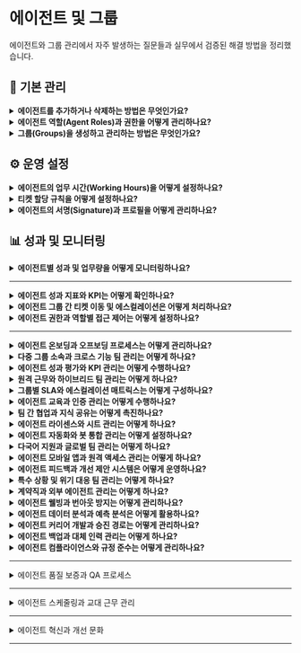 # 에이전트 및 그룹

에이전트와 그룹 관리에서 자주 발생하는 질문들과 실무에서 검증된 해결 방법을 정리했습니다.

## 🚀 기본 관리

<details>
<summary><strong>에이전트를 추가하거나 삭제하는 방법은 무엇인가요?</strong></summary>

**에이전트 추가:**
1. **Admin** > **People** > **Agents**로 이동
2. **Add Agent** 버튼 클릭
3. 이메일 주소, 이름, 역할 등 기본 정보 입력
4. 해당 에이전트가 속할 그룹과 역할 지정
5. **Save**로 설정 완료

**에이전트 삭제:**
1. **Admin** > **People** > **Agents**에서 대상 에이전트 검색
2. 에이전트 프로필 클릭
3. 우상단 **More** 메뉴 선택
4. **Deactivate Agent** 또는 **Delete Agent** 실행

**주의사항:** 삭제 전 해당 에이전트의 미처리 티켓을 다른 담당자에게 미리 이관해두세요.

</details>

<details>
<summary><strong>에이전트 역할(Agent Roles)과 권한을 어떻게 관리하나요?</strong></summary>

**기본 역할 유형:**
- **Admin**: 모든 설정에 대한 전체 권한
- **Supervisor**: 팀 관리 및 보고서 권한  
- **Agent**: 티켓 처리 및 기본 작업 권한
- **Occasional Agent**: 제한된 액세스 권한

**역할 관리 방법:**
1. **Admin** > **People** > **Agent Roles**로 이동
2. 기존 역할 편집 또는 **New Role**로 새로운 역할 생성
3. 다음 권한을 세부적으로 조정:
   - 티켓 관련 권한 (생성, 편집, 삭제)
   - 솔루션 아티클 관리
   - 보고서 및 분석 접근
   - 관리자 설정 접근
   - 사용자 관리 권한

**권한 적용:**
1. **Admin** > **People** > **Agents**에서 대상 에이전트 선택
2. **Roles** 탭에서 원하는 역할 할당
3. **Save**로 변경사항 저장

</details>

<details>
<summary><strong>그룹(Groups)을 생성하고 관리하는 방법은 무엇인가요?</strong></summary>

**그룹 생성:**
1. **Admin** > **People** > **Groups**로 이동
2. **New Group** 버튼 클릭
3. 그룹 이름과 설명 입력
4. 그룹 리더 지정
5. 그룹 구성원 추가

**그룹 관리 기능:**
- **에이전트 할당**: 여러 에이전트를 그룹에 추가/제거
- **자동 할당**: 특정 조건에 따른 티켓 자동 할당 설정
- **에스컬레이션**: 그룹 내 에스컬레이션 규칙 설정
- **업무 시간**: 그룹별 운영 시간 설정

</details>

## ⚙️ 운영 설정

<details>
<summary><strong>에이전트의 업무 시간(Working Hours)을 어떻게 설정하나요?</strong></summary>

**개별 에이전트 업무 시간 설정:**
1. **Admin** > **People** > **Agents**에서 대상 에이전트 선택
2. **Profile** 탭의 **Working Hours** 섹션 확인
3. 요일별로 근무 시간 설정
4. 공휴일과 휴가 일정도 함께 등록

**그룹별 업무 시간 설정:**
1. **Admin** > **People** > **Groups**에서 해당 그룹 선택
2. **Settings** 탭에서 **Business Hours** 설정
3. SLA 계산과 자동 할당에 이 설정이 반영됨

**타임존 관리 팁:**
- 글로벌 팀 운영 시 각 에이전트의 타임존을 정확히 설정하세요
- 티켓 할당 시 에이전트의 현재 업무 시간이 자동으로 고려됩니다
- 에스컬레이션 규칙에서 업무 시간 외 처리 방법을 미리 정의해두세요

</details>

<details>
<summary><strong>티켓 할당 규칙을 어떻게 설정하나요?</strong></summary>

**자동 할당 설정:**
1. **Admin** > **Automation** > **Dispatch'r Rules**로 이동
2. **New Rule**을 클릭하여 새 규칙 생성
3. 할당 조건 설정:
   - 티켓 카테고리
   - 우선순위 레벨
   - 요청자 그룹
   - 키워드 또는 태그

**할당 방법 선택:**
- **Round Robin**: 그룹 내 에이전트에게 순차적으로 할당
- **Load Balancing**: 현재 업무량을 고려한 균등 분배
- **Skill-based**: 에이전트의 전문 분야에 따른 할당
- **Manual**: 수동 할당 대기

</details>

<details>
<summary><strong>에이전트의 서명(Signature)과 프로필을 어떻게 관리하나요?</strong></summary>

**개인 서명 설정:**
1. 에이전트가 본인 프로필에 로그인
2. **Profile** > **Signature** 섹션으로 이동
3. 이메일 서명과 티켓 댓글 서명을 각각 설정 가능
4. HTML 형식을 지원하여 로고나 연락처 정보 포함 가능

**관리자 권한 서명 관리:**
1. **Admin** > **People** > **Agents**에서 대상 에이전트 선택
2. **Profile** 탭의 **Signature** 섹션 편집
3. 회사 표준 서명 템플릿 적용 가능

**서명 템플릿 예시:**
```
[이름]
[직책] | [부서]
[회사명]
📧 [이메일] | 📞 [전화번호]
🌐 [웹사이트] | 📍 [위치]
```

</details>

## 📊 성과 및 모니터링

<details>
<summary><strong>에이전트별 성과 및 업무량을 어떻게 모니터링하나요?</strong></summary>

**기본 성과 지표:**
1. **Admin** > **Reports** > **Agent Performance**로 이동
2. 다음 지표들을 확인할 수 있습니다:
   - 해결된 티켓 수
   - 평균 해결 시간
   - 고객 만족도 점수
   - 첫 응답 시간
   - SLA 준수율

**상세 분석:**
- **업무량 분포**: 에이전트별 티켓 처리량 비교
- **시간별 분석**: 시간대별 활동 패턴 분석
- **카테고리별 성과**: 특정 유형의 문제 해결 능력
- **트렌드 분석**: 월별/분기별 성과 변화 추이

**실시간 모니터링:**
- **Dashboard** 뷰에서 현재 할당된 티켓 수 확인
- 대기 중인 티켓과 응답 대기 시간 모니터링
- 에이전트 온라인 상태와 가용성 확인
- 긴급 티켓에 대한 즉시 알림 설정

</details>

---

<details>
<summary><strong>에이전트 성과 지표와 KPI는 어떻게 확인하나요?</strong></summary>

**성과 지표 (KPIs):**

**1. 응답 시간 지표:**
- 첫 응답 시간 (First Response Time)
- 평균 응답 시간
- 해결 시간 (Resolution Time)

**2. 업무량 지표:**
- 할당된 티켓 수
- 해결된 티켓 수
- 처리 중인 티켓 수
- 백로그 티켓 수

**3. 품질 지표:**
- 고객 만족도 점수
- SLA 준수율
- 재오픈율
- 에스컬레이션율

**보고서 접근:**
1. **Reports > Agent Performance**로 이동
2. 다음 보고서를 활용할 수 있습니다:
   - Agent Performance Summary
   - Agent Workload Distribution
   - Response Time Analysis
   - SLA Performance by Agent

**대시보드 설정:**
1. **Analytics > Create Dashboard**를 클릭
2. 위젯을 추가하여 실시간 모니터링:
   - 에이전트별 티켓 분포
   - 응답 시간 트렌드
   - 고객 만족도 점수
   - SLA 위반 알림

**알림 설정:**
- SLA 위반 임박 시 자동 알림
- 백로그 증가 시 알림
- 성과 목표 달성/미달성 알림

</details>

<details>
<summary><strong>에이전트 그룹 간 티켓 이동 및 에스컬레이션은 어떻게 처리하나요?</strong></summary>

**수동 그룹 이동:**
1. 티켓 상세 페이지에서 **Group** 필드 클릭
2. 이동할 그룹 선택
3. 필요시 특정 에이전트도 함께 지정 가능
4. 이동 사유를 노트에 기록

**자동 에스컬레이션 설정:**
1. **Admin > Workflow Automator > Escalation Rules**로 이동
2. **New Escalation Rule** 클릭
3. 에스컬레이션 조건 설정:
   - 시간 기반 (예: 2시간 내 응답 없음)
   - 우선순위 기반
   - SLA 위반 시

4. 에스컬레이션 액션 설정:
   - 상위 그룹으로 이동
   - 매니저에게 알림
   - 우선순위 상향 조정

**그룹별 에스컬레이션 경로:**
```
Level 1: Help Desk → Level 2: Technical Support → Level 3: Senior Engineers
```

**이동 시 고려사항:**
- 이동 이력은 티켓 활동에 자동 기록
- 이전 담당자의 작업 내용 보존
- 고객에게 담당자 변경 알림 옵션
- SLA 시간 계산 연속성 유지

**크로스 그룹 협업:**
- 티켓을 이동하지 않고 다른 그룹의 도움 요청
- 내부 노트를 통한 협업
- 임시 권한 부여 기능
- 컨설테이션 모드 활용

</details>

<details>
<summary><strong>에이전트 권한과 역할별 접근 제어는 어떻게 설정하나요?</strong></summary>

**세분화된 권한 관리:**

**1. 티켓 관련 권한:**
- 티켓 생성/편집/삭제 권한
- 모든 티켓 보기 vs 할당된 티켓만 보기
- 티켓 상태 변경 권한
- 티켓 할당/재할당 권한
- 개인정보 필드 접근 권한

**2. 관리 권한:**
- 에이전트 관리 (추가/편집/삭제)
- 그룹 관리 권한
- 역할 및 권한 설정
- 비즈니스 규칙 관리
- 시스템 설정 접근

**3. 보고서 및 분석 권한:**
- 개인 성과 보고서 접근
- 팀/그룹 보고서 접근
- 전체 조직 분석 데이터
- 커스텀 보고서 생성
- 데이터 내보내기 권한

**권한 설정 방법:**
1. **Admin > People > Agent Roles**로 이동
2. 역할별 세부 권한을 체크박스로 설정:
   - **Ticket Management**: 생성, 편집, 삭제, 할당
   - **User Management**: 요청자 생성/편집
   - **Knowledge Base**: 아티클 생성/편집/게시
   - **Reports & Analytics**: 각종 보고서 접근
   - **Administration**: 시스템 설정 권한

**부서별 접근 제어:**
- 특정 부서의 티켓만 접근 가능하도록 제한
- 지역별 또는 사업부별 권한 분리
- 계층적 권한 구조 (매니저 → 팀리더 → 에이전트)

</details>

---

<details>
<summary><strong>에이전트 온보딩과 오프보딩 프로세스는 어떻게 관리하나요?</strong></summary>

**신규 에이전트 온보딩:**

**1. 계정 생성 및 초기 설정:**
```
1단계: 에이전트 계정 생성
2단계: 역할 및 그룹 할당
3단계: 교육 자료 제공
4단계: 멘토 배정
5단계: 초기 티켓 할당
```

**2. 교육 프로그램:**
- Freshservice 플랫폼 사용법 교육
- 회사 정책 및 절차 안내
- SLA 및 성과 목표 설명
- 고객 서비스 가이드라인
- 에스컬레이션 절차 교육

**3. 점진적 권한 부여:**
- 초기: 제한된 권한으로 시작
- 2주차: 기본 티켓 처리 권한
- 1개월차: 전체 권한 부여
- 분기별: 성과 리뷰 및 권한 조정

**에이전트 오프보딩:**

**1. 티켓 이관 프로세스:**
- 할당된 모든 티켓 재할당
- 진행 중인 작업 문서화
- 고객 연락처 정보 이관
- 지식 베이스 기여 내용 보존

**2. 접근 권한 회수:**
- 단계적 권한 제거
- 시스템 접근 차단
- 고객 데이터 접근 금지
- 감사 로그 보존

**3. 지식 이전:**
- 전문 지식 문서화
- 후임자에게 인수인계
- 중요 고객 관계 이관
- 진행 중인 프로젝트 정보 공유

</details>

<details>
<summary><strong>다중 그룹 소속과 크로스 기능 팀 관리는 어떻게 하나요?</strong></summary>

**다중 그룹 멤버십:**

**에이전트의 여러 그룹 소속:**
1. **Primary Group**: 주 소속 그룹 (기본 할당)
2. **Secondary Groups**: 보조 그룹들 (전문 분야별)
3. **Project Groups**: 임시 프로젝트 팀
4. **Escalation Groups**: 상위 지원 그룹

**설정 방법:**
1. **Admin > People > Agents**에서 에이전트 선택
2. **Groups** 섹션에서 여러 그룹 선택
3. **Primary Group** 지정
4. 각 그룹에서의 역할 정의

**크로스 기능 팀 구성:**

**1. 전문 분야별 팀:**
- **Network Team**: 네트워크 관련 이슈
- **Security Team**: 보안 관련 문제
- **Database Team**: 데이터베이스 전문
- **Application Team**: 애플리케이션 지원

**2. 협업 워크플로:**
- 티켓 태깅 시스템으로 전문 팀 식별
- 내부 노트를 통한 팀 간 커뮤니케이션
- 공동 작업을 위한 티켓 공유
- 크로스 그룹 에스컬레이션 규칙

**3. 프로젝트 기반 그룹:**
- 임시 프로젝트 팀 생성
- 프로젝트 완료 후 자동 해제
- 프로젝트별 권한 및 접근 제어
- 성과 측정 및 보고

</details>

<details>
<summary><strong>에이전트 성과 평가와 KPI 관리는 어떻게 수행하나요?</strong></summary>

**성과 평가 지표:**

**1. 정량적 지표:**
- **Response Time**: 첫 응답 시간
- **Resolution Time**: 해결까지 소요 시간
- **Ticket Volume**: 처리한 티켓 수
- **SLA Compliance**: SLA 준수율
- **Customer Satisfaction**: 고객 만족도 점수
- **Backlog**: 백로그 티켓 수

**2. 정성적 지표:**
- **Communication Quality**: 커뮤니케이션 품질
- **Problem Solving**: 문제 해결 능력
- **Knowledge Sharing**: 지식 공유 기여도
- **Team Collaboration**: 팀워크
- **Continuous Learning**: 지속적 학습

**성과 측정 도구:**

**1. 대시보드 설정:**
```
개인 대시보드:
- 일일/주간/월간 성과 요약
- 목표 대비 진척도
- 고객 피드백 점수
- 개인 개선 영역

팀 대시보드:
- 팀 전체 성과
- 팀 멤버 간 비교
- 팀 목표 달성률
- 협업 효율성
```

**2. 정기 평가 프로세스:**
- **일일**: 티켓 처리 현황 체크
- **주간**: 주간 성과 리뷰
- **월간**: 종합 성과 평가
- **분기별**: 목표 설정 및 조정
- **연간**: 종합 평가 및 승진 검토

**3. 피드백 시스템:**
- 고객 만족도 설문
- 동료 평가 (360도 피드백)
- 상급자 평가
- 자기 평가

**개선 계획 수립:**
1. **강점 분석**: 뛰어난 성과 영역 식별
2. **개선 영역**: 부족한 부분 파악
3. **교육 계획**: 맞춤형 교육 프로그램
4. **멘토링**: 시니어 에이전트와 매칭
5. **목표 설정**: SMART 목표 수립

</details>

<details>
<summary><strong>원격 근무와 하이브리드 팀 관리는 어떻게 하나요?</strong></summary>

**원격 근무 설정:**

**1. 근무 위치별 관리:**
- **Office**: 사무실 근무
- **Remote**: 완전 원격 근무
- **Hybrid**: 혼합 근무 형태
- **Field**: 현장 근무

**2. 시간대 관리:**
- 에이전트별 시간대 설정
- 글로벌 팀 커버리지 계획
- 24/7 지원을 위한 교대 근무
- 시간대별 SLA 조정

**하이브리드 팀 협업:**

**1. 커뮤니케이션 도구:**
- 내부 노트를 통한 비동기 소통
- 실시간 채팅 및 알림
- 화상 회의 통합
- 팀 캘린더 공유

**2. 업무 가시성:**
- 실시간 에이전트 상태 표시
- 현재 작업 중인 티켓 공유
- 팀 대시보드를 통한 투명성
- 일일 스탠드업 미팅

**3. 성과 관리:**
- 결과 중심의 성과 평가
- 정기적인 1:1 미팅
- 팀 빌딩 활동
- 원격 교육 프로그램

**기술 지원:**

**1. 접근성 보장:**
- VPN 설정 및 보안
- 모바일 앱 활용
- 클라우드 기반 도구
- 오프라인 작업 동기화

**2. 보안 관리:**
- 원격 접속 보안 정책
- 데이터 보호 가이드라인
- 디바이스 관리
- 접속 로그 모니터링

</details>

<details>
<summary><strong>그룹별 SLA와 에스컬레이션 매트릭스는 어떻게 구성하나요?</strong></summary>

**그룹별 SLA 설정:**

**1. 그룹 특성별 SLA:**
```
Level 1 Support (Help Desk):
- 첫 응답: 1시간 이내
- 해결: 4시간 이내 (간단한 문제)

Level 2 Support (Technical):
- 첫 응답: 2시간 이내
- 해결: 8시간 이내

Level 3 Support (Expert):
- 첫 응답: 4시간 이내
- 해결: 24시간 이내
```

**2. 우선순위별 SLA:**
- **Critical**: 1시간 / 4시간
- **High**: 2시간 / 8시간
- **Medium**: 4시간 / 24시간
- **Low**: 8시간 / 72시간

**에스컬레이션 매트릭스:**

**1. 시간 기반 에스컬레이션:**
```
수평적 에스컬레이션:
Help Desk → Technical Support → Specialist Team

수직적 에스컬레이션:
Agent → Team Lead → Manager → Director
```

**2. 복잡도 기반 에스컬레이션:**
- **Level 1**: 일반적인 질문 및 간단한 문제
- **Level 2**: 기술적 문제 해결
- **Level 3**: 복잡한 시스템 이슈
- **Level 4**: 전문가 또는 벤더 지원 필요

**3. 자동 에스컬레이션 규칙:**
- SLA 위반 임박 시 상위 그룹으로 자동 이동
- 특정 키워드 감지 시 전문 그룹으로 할당
- 고객 VIP 등급에 따른 즉시 에스컬레이션
- 반복 이슈 패턴 감지 시 예방적 에스컬레이션

**매트릭스 모니터링:**
- 에스컬레이션 빈도 추적
- 그룹별 해결률 분석
- 백플로우 (하위 그룹으로 재할당) 모니터링
- 에스컬레이션 이유 분석

</details>

<details>
<summary><strong>에이전트 교육과 인증 관리는 어떻게 수행하나요?</strong></summary>

**교육 프로그램 구조:**

**1. 기초 교육:**
- Freshservice 플랫폼 사용법
- 티켓 처리 워크플로
- 고객 서비스 기본 원칙
- 회사 정책 및 절차
- 커뮤니케이션 스킬

**2. 전문 교육:**
- 기술별 전문 과정 (네트워크, 보안, 데이터베이스)
- 제품별 교육 (특정 소프트웨어/하드웨어)
- 고급 문제 해결 기법
- 프로젝트 관리
- 리더십 스킬

**3. 지속적 교육:**
- 월간 기술 세미나
- 업데이트 및 새 기능 교육
- 베스트 프랙티스 공유
- 케이스 스터디 리뷰
- 외부 교육 및 컨퍼런스

**인증 관리 시스템:**

**1. 내부 인증:**
```
기본 인증:
- Freshservice 기본 사용
- 고객 서비스 기초
- 보안 정책 이해

![Password Policy Settings](https://s3.amazonaws.com/cdn.freshdesk.com/data/helpdesk/attachments/production/50008777662/original/bW6yKerORN4MvUcsMle-67DNiCi3W0kiSw.png?1688376090)

중급 인증:
- 고급 티켓 처리
- 에스컬레이션 관리
- 기본 문제 해결

고급 인증:
- 전문 기술 영역
- 멘토링 자격
- 교육 진행 자격
```

**2. 외부 인증:**
- 벤더 제품 인증 (Microsoft, Cisco, AWS 등)
- ITIL 인증
- 프로젝트 관리 인증 (PMP)
- 보안 인증 (CISSP, CISM)

**3. 인증 추적 및 관리:**
- 개인별 인증 현황 추적
- 인증 만료 알림
- 재인증 스케줄 관리
- 인증 비용 지원 프로그램

**교육 효과 측정:**
- 교육 전후 성과 비교
- 고객 만족도 변화
- 에러율 감소 측정
- 해결 시간 단축 효과
- ROI 계산

</details>

<details>
<summary><strong>팀 간 협업과 지식 공유는 어떻게 촉진하나요?</strong></summary>

**협업 플랫폼 구축:**

**1. 지식 공유 시스템:**
- **Solution Articles**: 해결 방법 문서화
- **Internal Notes**: 팀 간 정보 공유
- **Best Practices**: 우수 사례 모음
- **Troubleshooting Guides**: 문제 해결 가이드
- **FAQ Database**: 자주 묻는 질문 데이터베이스

**2. 협업 도구:**
- 팀 채널을 통한 실시간 소통
- 케이스 스터디 공유 세션
- 정기적인 기술 세미나
- 멘토-멘티 프로그램
- 크로스 트레이닝

**3. 인센티브 시스템:**
- 지식 공유 포인트 제도
- 우수 기여자 인정 프로그램
- 팀 성과 보너스
- 연간 지식 공유 어워드
- 커리어 발전 기회 제공

**지식 관리 프로세스:**

**1. 지식 수집:**
- 해결된 티켓에서 자동 지식 추출
- 에이전트의 능동적 지식 기여
- 고객 피드백을 통한 개선사항 수집
- 외부 소스에서 정보 큐레이션

**2. 지식 검증:**
- 전문가 리뷰 프로세스
- 피어 리뷰 시스템
- 정기적인 콘텐츠 업데이트
- 정확성 검증 절차

**3. 지식 활용:**
- 검색 기능 최적화
- 컨텍스트 기반 추천
- 모바일 접근성
- 다국어 지원

**성과 측정:**
- 지식 베이스 사용률
- 재사용된 솔루션 비율
- 첫 번째 호출 해결률 향상
- 교육 시간 단축
- 새로운 에이전트 온보딩 속도

</details>

<details>
<summary><strong>에이전트 라이센스와 시트 관리는 어떻게 하나요?</strong></summary>

**라이센스 유형별 관리:**

**1. 라이센스 종류:**
- **Full Agent**: 모든 기능 접근 가능
- **Occasional Agent**: 제한된 접근 권한
- **Light Agent**: 기본 티켓 처리만
- **Collaborator**: 읽기 전용 접근

**2. 시트 할당 및 관리:**
- 사용 가능한 라이센스 수 확인
- 에이전트별 라이센스 타입 할당
- 라이센스 사용률 모니터링
- 자동 라이센스 할당 규칙

**라이센스 최적화:**
```
비용 효율적인 할당:
- 업무 패턴 분석
- 파트타임 직원을 위한 Occasional 라이센스
- 계절적 업무량에 따른 조정
- 부서별 라이센스 풀 관리
```

**라이센스 모니터링:**
- 월별 사용률 리포트
- 미사용 라이센스 식별
- 라이센스 부족 예상 알림
- 갱신 주기 관리

</details>

<details>
<summary><strong>에이전트 자동화와 봇 통합 관리는 어떻게 설정하나요?</strong></summary>

**에이전트 자동화 설정:**

**1. 자동 할당 봇:**
- AI 기반 티켓 분류
- 키워드 기반 자동 라우팅
- 우선순위 자동 설정
- 에이전트 업무량 고려한 분배

**2. 응답 자동화:**
- 자동 응답 템플릿
- FAQ 자동 제안
- 솔루션 추천 시스템
- 상태 업데이트 자동화

**3. 에스컬레이션 자동화:**
- 시간 기반 자동 에스컬레이션
- 복잡도 감지 자동 전환
- VIP 고객 우선 처리
- SLA 위반 예방 알림

**봇과 에이전트 협업:**

**1. 하이브리드 워크플로:**
```
1단계: 봇이 기본 정보 수집
2단계: 간단한 문제는 봇이 해결
3단계: 복잡한 문제는 에이전트로 전환
4단계: 에이전트 작업 중 봇 지원
```

**2. 학습 시스템:**
- 에이전트 해결 패턴 학습
- 성공적인 해결책 자동 저장
- 에이전트 피드백을 통한 개선
- 지속적인 정확도 향상

**성과 측정:**
- 자동화율 (봇 vs 에이전트 처리)
- 에이전트 효율성 향상도
- 고객 만족도 변화
- 처리 시간 단축 효과

</details>

<details>
<summary><strong>다국어 지원과 글로벌 팀 관리는 어떻게 하나요?</strong></summary>

**다국어 환경 설정:**

**1. 에이전트 언어 설정:**
- 개인별 선호 언어 설정
- 인터페이스 언어 변경
- 다국어 티켓 처리 능력 표시
- 언어별 전문 에이전트 태깅

**2. 다국어 팀 구성:**
- 언어별 그룹 생성
- 지역별 팀 관리
- 시간대별 커버리지
- 문화적 차이 고려한 서비스

**3. 자동 번역 지원:**
- 실시간 티켓 번역
- 다국어 템플릿 관리
- 응답 자동 번역
- 언어 감지 및 라우팅

**글로벌 운영 관리:**

**1. 지역별 팀 관리:**
```
아시아 태평양:
- 한국어, 일본어, 중국어 지원
- APAC 업무 시간 기준
- 지역별 SLA 설정

유럽:
- 영어, 독일어, 프랑스어 지원
- EMEA 시간대 운영
- GDPR 준수 요구사항

미주:
- 영어, 스페인어, 포르투갈어
- 24/7 글로벌 커버리지
- 지역별 규정 준수
```

**2. 문화적 고려사항:**
- 지역별 커뮤니케이션 스타일
- 종교적/문화적 휴일 고려
- 현지 법규 및 규정 준수
- 지역별 고객 기대치 관리

</details>

<details>
<summary><strong>에이전트 모바일 앱과 원격 액세스 관리는 어떻게 하나요?</strong></summary>

**모바일 앱 기능:**

**1. 에이전트 모바일 기능:**
- 티켓 목록 조회 및 처리
- 푸시 알림 수신
- 오프라인 작업 동기화
- 모바일 서명 및 승인

**2. 현장 지원 기능:**
- GPS 기반 위치 추적
- 현장 체크인/체크아웃
- 사진 및 동영상 첨부
- QR 코드 스캔 기능

**3. 보안 및 접근 제어:**
- 생체 인증 (지문, 얼굴)
- 앱 잠금 및 원격 와이프
- VPN 자동 연결
- 디바이스 관리 정책

**원격 액세스 관리:**

**1. 접속 보안:**
- Multi-factor Authentication (MFA)
- IP 화이트리스트
- 세션 타임아웃 설정
- 접속 로그 모니터링

![Admin Security Settings](https://s3.amazonaws.com/cdn.freshdesk.com/data/helpdesk/attachments/production/50000801699/original/UFfJVYNX7AnKNf4_-G7tFnUz5ez0uZblWg.png?1583309648)

![IP Range Restriction Settings](https://s3.amazonaws.com/cdn.freshdesk.com/data/helpdesk/attachments/production/50002098419/original/WFMb-xg9N3BqAptM-NF0cSvj_oxxhv27AA.png?1606301203)

**2. 디바이스 관리:**
- BYOD (Bring Your Own Device) 정책
- 회사 지급 디바이스 관리
- 앱 설치 제한
- 데이터 암호화

**3. 네트워크 보안:**
- VPN 필수 연결
- 안전하지 않은 Wi-Fi 차단
- 데이터 사용량 모니터링
- 오프라인 작업 제한

</details>

<details>
<summary><strong>에이전트 피드백과 개선 제안 시스템은 어떻게 운영하나요?</strong></summary>

**피드백 수집 시스템:**

**1. 다양한 피드백 채널:**
- 정기 설문조사
- 1:1 면담
- 익명 제안함
- 팀 회의를 통한 공개 토론
- 온라인 포럼

**2. 피드백 카테고리:**
- 시스템 개선 요청
- 프로세스 최적화 제안
- 교육 프로그램 개선
- 도구 및 리소스 요청
- 업무 환경 개선

**3. 수집 주기:**
- 일일: 즉석 피드백
- 주간: 팀 회의 피드백
- 월간: 정기 설문조사
- 분기: 종합 평가
- 연간: 전체 시스템 리뷰

**개선 프로세스:**

**1. 피드백 분석:**
```
수집 → 분류 → 우선순위 → 실행 계획 → 구현 → 결과 측정
```

**2. 우선순위 결정:**
- 영향도 평가 (높음/중간/낮음)
- 구현 난이도 (쉬움/보통/어려움)
- 비용 효과 분석
- 긴급도 평가

**3. 실행 및 피드백:**
- 개선사항 구현
- 변경사항 공지
- 효과 측정
- 추가 피드백 수집

**참여 독려:**
- 우수 제안 포상
- 구현된 개선사항 공유
- 기여자 인정 프로그램
- 팀 성과에 피드백 반영

</details>

<details>
<summary><strong>특수 상황 및 위기 대응 팀 관리는 어떻게 하나요?</strong></summary>

**위기 대응 팀 구성:**

**1. 비상 대응 팀:**
- **Incident Commander**: 전체 상황 총괄
- **Technical Lead**: 기술적 해결 책임
- **Communication Lead**: 내외부 소통 담당
- **Support Team**: 백업 및 지원

**2. 상황별 전문팀:**
- 보안 사고 대응팀
- 시스템 장애 대응팀
- 데이터 복구팀
- 고객 커뮤니케이션팀

**비상 상황 프로토콜:**

**1. 상황 인식 및 분류:**
```
Level 1 (Low): 일부 서비스 영향
Level 2 (Medium): 주요 서비스 부분 중단
Level 3 (High): 전체 서비스 중단
Level 4 (Critical): 데이터 손실 또는 보안 침해
```

**2. 대응 절차:**
- 즉시 에스컬레이션
- 대응팀 자동 소집
- 상황 브리핑
- 역할 분담
- 정기 상황 업데이트

**3. 커뮤니케이션:**
- 내부 팀 알림
- 경영진 보고
- 고객 공지
- 언론 대응 (필요시)

**사후 관리:**
- 사고 보고서 작성
- 근본 원인 분석
- 예방 조치 수립
- 프로세스 개선
- 교훈 공유

</details>

<details>
<summary><strong>계약직과 외부 에이전트 관리는 어떻게 하나요?</strong></summary>

**외부 인력 관리:**

**1. 계약 유형별 관리:**
- **정규직 에이전트**: 전체 권한
- **계약직 에이전트**: 제한된 기간 및 권한
- **파트타임 에이전트**: 시간별 제한
- **프리랜서**: 프로젝트별 할당
- **외주 업체**: 전문 영역 특화

**2. 접근 권한 관리:**
- 계약 기간에 따른 자동 권한 만료
- 프로젝트별 접근 범위 제한
- 민감 정보 접근 제한
- 임시 권한 부여 시스템

**3. 성과 관리:**
- 계약 조건에 맞는 KPI 설정
- 단기/장기 목표 구분
- 성과급 연동 시스템
- 계약 갱신 평가

**외부 업체 협업:**

**1. 외주 관리:**
- SLA 기반 계약 관리
- 품질 모니터링
- 정기 평가 및 피드백
- 지식 이전 프로세스

**2. 통합 운영:**
- 통일된 티켓 시스템 사용
- 공통 프로세스 적용
- 정기 미팅 및 보고
- 품질 표준 준수

**3. 보안 및 컴플라이언스:**
- NDA (비밀유지협약) 관리
- 데이터 보호 정책 준수
- 접근 로그 모니터링
- 정기 보안 감사

</details>

<details>
<summary><strong>에이전트 웰빙과 번아웃 방지는 어떻게 관리하나요?</strong></summary>

**웰빙 모니터링:**

**1. 스트레스 지표 추적:**
- 업무량 분석 (티켓 수, 처리 시간)
- 고객 불만 처리 빈도
- 초과 근무 시간
- 휴가 사용률
- 동료와의 갈등 빈도

**2. 조기 경고 시스템:**
- 성과 급락 감지
- 결근율 증가 알림
- 고객 만족도 하락
- 팀워크 문제 신호
- 자기 보고 스트레스 레벨

**번아웃 방지 프로그램:**

**1. 업무량 관리:**
- 적정 티켓 할당량 설정
- 복잡한 케이스 분산
- 정기적인 휴식 시간 보장
- 업무 로테이션 프로그램
- 유연 근무제 활용

**2. 지원 프로그램:**
- 직원 지원 프로그램 (EAP)
- 정신 건강 상담 서비스
- 스트레스 관리 교육
- 팀 빌딩 활동
- 취미 활동 지원

**3. 작업 환경 개선:**
- 인체공학적 작업 공간
- 조용한 휴식 공간
- 자연 채광 및 식물
- 온도 및 습도 조절
- 건강한 간식 제공

**리더십 역할:**
- 정기적인 1:1 면담
- 오픈 도어 정책
- 피드백 문화 조성
- 성취 인정 및 격려
- 개인 성장 기회 제공

</details>

<details>
<summary><strong>에이전트 데이터 분석과 예측 분석은 어떻게 활용하나요?</strong></summary>

**데이터 수집 및 분석:**

**1. 성과 데이터:**
- 응답 시간 패턴
- 해결률 트렌드
- 고객 만족도 변화
- 에러율 및 재오픈률
- 학습 곡선 분석

**2. 행동 패턴 분석:**
- 로그인/로그아웃 패턴
- 휴식 시간 사용 패턴
- 협업 빈도
- 지식 베이스 사용률
- 교육 참여도

**예측 분석 활용:**

**1. 성과 예측:**
- 개인별 성과 트렌드 예측
- 번아웃 위험도 예측
- 이직 가능성 예측
- 승진 준비도 평가
- 교육 필요성 예측

**2. 운영 최적화:**
- 피크 시간 예측
- 인력 배치 최적화
- 교육 스케줄 최적화
- 휴가 계획 최적화
- 예산 계획 지원

**3. 리스크 관리:**
- 품질 저하 조기 감지
- SLA 위반 위험 예측
- 고객 불만 패턴 분석
- 보안 위험 식별
- 컴플라이언스 위험 모니터링

**데이터 시각화:**
- 개인 대시보드
- 팀 성과 대시보드
- 트렌드 분석 차트
- 히트맵 분석
- 예측 모델 결과

</details>

<details>
<summary><strong>에이전트 커리어 개발과 승진 경로는 어떻게 관리하나요?</strong></summary>

**커리어 경로 설계:**

**1. 기술 전문가 경로:**
```
Junior Agent → Senior Agent → Technical Specialist → Subject Matter Expert → Principal Consultant
```

**2. 관리자 경로:**
```
Agent → Team Lead → Supervisor → Manager → Director
```

**3. 하이브리드 경로:**
```
Technical Lead → Technical Manager → Technical Director
```

**개발 프로그램:**

**1. 스킬 매트릭스:**
- 현재 역량 평가
- 목표 포지션 요구사항
- 갭 분석
- 개발 계획 수립
- 진행 상황 추적

**2. 멘토링 프로그램:**
- 시니어 에이전트와 매칭
- 정기적인 멘토링 세션
- 목표 설정 및 피드백
- 네트워킹 기회 제공
- 커리어 조언 및 가이던스

**3. 교육 및 개발:**
- 리더십 교육 프로그램
- 기술 역량 강화 과정
- 외부 교육 지원
- 컨퍼런스 참석 기회
- 인증 획득 지원

**승진 프로세스:**

**1. 평가 기준:**
- 성과 목표 달성도
- 리더십 잠재력
- 기술적 전문성
- 팀워크 및 협업
- 고객 서비스 품질

**2. 승진 절차:**
- 자기 평가서 작성
- 상급자 추천서
- 동료 피드백
- 고객 만족도 평가
- 면접 및 최종 심사

**성공 측정:**
- 내부 승진율
- 직원 만족도
- 이직률 감소
- 성과 향상도
- 조직 몰입도

</details>

<details>
<summary><strong>에이전트 백업과 대체 인력 관리는 어떻게 하나요?</strong></summary>

**백업 시스템 구축:**

**1. 역할별 백업 계획:**
- **Primary Agent**: 주 담당자
- **Backup Agent**: 1차 대체 인력
- **Secondary Backup**: 2차 대체 인력
- **Emergency Contact**: 긴급 상황 대응자

**2. 지식 이전 프로세스:**
- 업무 매뉴얼 작성 및 업데이트
- 중요 고객 정보 공유
- 진행 중인 프로젝트 인수인계
- 전문 지식 문서화
- 정기적인 크로스 트레이닝

**3. 자동 대체 시스템:**
- 휴가 기간 자동 티켓 재할당
- 병가 시 즉시 백업 활성화
- 과부하 상황 자동 분산
- 긴급 상황 에스컬레이션

**백업 인력 준비:**

**1. 스킬 매트릭스 관리:**
```
에이전트별 역량 매트릭스:
- 기술 전문 영역
- 고객 업종 이해도
- 언어 능력
- 인증 보유 현황
- 백업 가능 영역
```

**2. 교차 훈련 프로그램:**
- 월간 업무 로테이션
- 부서 간 교환 근무
- 멘토-멘티 프로그램
- 시뮬레이션 훈련
- 케이스 스터디 공유

**비상 계획 수립:**
- 자연재해 대응 계획
- 팬데믹 상황 대응
- 대량 이직 시나리오
- 시스템 장애 대응
- 보안 사고 대응

</details>

<details>
<summary><strong>에이전트 컴플라이언스와 규정 준수는 어떻게 관리하나요?</strong></summary>

**컴플라이언스 요구사항:**

**1. 데이터 보호 규정:**
- **GDPR**: 유럽 일반 데이터 보호 규정
- **CCPA**: 캘리포니아 소비자 개인정보 보호법
- **PIPEDA**: 캐나다 개인정보 보호법
- **개인정보보호법**: 국내 개인정보 관련 법규
- **산업별 특수 규정**: 금융, 의료 등

**2. 보안 표준:**
- ISO 27001 정보보안 관리
- SOC 2 보안 감사
- PCI DSS 결제 보안
- ITIL 서비스 관리
- NIST 사이버보안 프레임워크

**3. 업계별 규정:**
- HIPAA (의료 정보)
- FERPA (교육 정보)
- SOX (기업 재무)
- Basel III (금융)
- FDA 규정 (제약)

**준수 관리 프로세스:**

**1. 정책 수립 및 교육:**
- 컴플라이언스 정책 문서화
- 정기적인 교육 프로그램
- 인증 및 자격 관리
- 업데이트 사항 공지
- 위반 시 처벌 규정

**2. 모니터링 및 감사:**
- 정기적인 내부 감사
- 외부 감사 대응
- 접근 로그 모니터링
- 데이터 처리 기록
- 위반 사항 보고

**3. 문서 관리:**
- 규정 준수 증빙 자료
- 교육 이수 기록
- 감사 보고서
- 개선 조치 계획
- 정기 리뷰 결과

</details>

---

<details>
<summary>에이전트 품질 보증과 QA 프로세스</summary>

**에이전트 품질 보증과 QA 프로세스는 어떻게 운영하나요?**

**품질 보증 시스템:**

**1. QA 평가 기준:**
- **정확성**: 정보의 정확도 및 완전성
- **전문성**: 기술적 지식 및 문제 해결 능력
- **커뮤니케이션**: 고객과의 소통 품질
- **효율성**: 처리 시간 및 절차 준수
- **고객 만족**: 서비스 품질 및 만족도

**2. 평가 방법:**
- 티켓 샘플링 및 리뷰
- 고객 통화 모니터링
- 미스터리 쇼퍼 테스트
- 동료 평가 (Peer Review)
- 자가 평가

**3. 평가 주기:**
- 신입: 매주 평가
- 경력: 격주 평가
- 시니어: 월간 평가
- 특별 상황: 즉시 평가

**QA 프로세스:**

**1. 사전 예방:**
- 표준 운영 절차 (SOP) 수립
- 체크리스트 활용
- 템플릿 표준화
- 자동 품질 검사
- 실시간 가이드 제공

**2. 모니터링:**
```
품질 지표 추적:
- 첫 접촉 해결률 (FCR)
- 고객 만족도 점수 (CSAT)
- 재오픈율
- 에스컬레이션율
- 처리 시간 준수율
```

**3. 개선 조치:**
- 개별 코칭 및 피드백
- 추가 교육 프로그램
- 프로세스 개선
- 도구 및 시스템 업그레이드
- 베스트 프랙티스 공유

**QA 팀 구성:**
- QA 매니저
- 품질 분석가
- 교육 전문가
- 프로세스 개선 담당자



---


### 에이전트 인센티브와 보상 시스템은 어떻게 설계하나요?

**보상 체계 설계:**

**1. 성과 기반 보상:**
- **개인 성과**: KPI 달성도에 따른 보너스
- **팀 성과**: 팀 목표 달성 시 집단 보상
- **품질 보상**: 고객 만족도 우수자 포상
- **혁신 보상**: 프로세스 개선 제안 채택 시

**2. 인정 프로그램:**
- 월간 우수 에이전트 선정
- 고객 칭찬 인정 프로그램
- 동료 추천 시스템
- 장기 근속 포상
- 특별 기여 인정

**3. 성장 기회 제공:**
- 교육 기회 우선 제공
- 컨퍼런스 참석 지원
- 멘토링 프로그램 참여
- 프로젝트 리더 기회
- 승진 경로 우선권

**인센티브 설계 원칙:**

**1. SMART 목표:**
- **Specific**: 구체적인 목표
- **Measurable**: 측정 가능한 지표
- **Achievable**: 달성 가능한 수준
- **Relevant**: 업무와 관련성
- **Time-bound**: 명확한 기한

**2. 공정성 확보:**
- 투명한 평가 기준
- 객관적인 측정 방법
- 모든 에이전트에게 동등한 기회
- 편견 없는 평가 시스템
- 이의 제기 절차

**3. 다양성 고려:**
- 금전적 보상과 비금전적 보상 균형
- 개인별 동기 요인 고려
- 세대별 선호도 반영
- 문화적 차이 존중
- 업무-생활 균형 지원

**보상 프로그램 예시:**
```
포인트 시스템:
- 티켓 해결: 10포인트
- 고객 만족 5점: 50포인트
- 지식 베이스 기여: 30포인트
- 동료 도움: 20포인트
- 교육 이수: 40포인트

포인트 교환:
- 상품권, 휴가, 교육 기회 등
```

</details>

---

<details>
<summary>에이전트 스케줄링과 교대 근무 관리</summary>

**에이전트 스케줄링과 교대 근무 관리는 어떻게 하나요?**

**스케줄링 시스템:**

**1. 근무 시간 유형:**
- **정규 근무**: 표준 8시간 근무
- **교대 근무**: 24/7 서비스를 위한 교대
- **유연 근무**: 코어 타임 + 선택 시간
- **압축 근무**: 주 4일 근무제
- **파트타임**: 시간제 근무

**2. 교대 패턴:**
```
3교대 시스템:
- 주간: 08:00-16:00
- 오후: 16:00-00:00  
- 야간: 00:00-08:00

2교대 시스템:
- Day Shift: 07:00-19:00
- Night Shift: 19:00-07:00

Follow-the-Sun 모델:
- 아시아 → 유럽 → 미주 순환
```

**3. 스케줄링 고려사항:**
- 업무량 예측 및 인력 배치
- 개인별 선호도 및 제약사항
- 공정한 교대 배분
- 법정 휴게시간 준수
- 연속 근무 시간 제한

**자동화된 스케줄링:**

**1. AI 기반 최적화:**
- 과거 데이터 기반 수요 예측
- 에이전트 선호도 학습
- 공정성 알고리즘 적용
- 비용 최적화
- 실시간 조정

**2. 셀프 서비스 기능:**
- 에이전트가 직접 근무 선호도 입력
- 교대 신청 및 변경 요청
- 휴가 신청 시스템
- 대체 근무자 찾기
- 초과 근무 신청

**3. 실시간 관리:**
- 갑작스러운 결근 대응
- 긴급 상황 인력 충원
- 업무량 변화 대응
- 교대 변경 알림
- 스케줄 충돌 해결

**근무 환경 관리:**
- 야간 근무자를 위한 특별 지원
- 교대 근무 시 건강 관리
- 충분한 휴식 공간 제공
- 24시간 식음료 서비스
- 교통편 지원



---


### 에이전트 소통과 내부 커뮤니케이션은 어떻게 향상시키나요?

**커뮤니케이션 채널:**

**1. 공식 채널:**
- 정기 팀 미팅
- 월간 전체 회의
- 분기별 타운홀 미팅
- 연간 컨퍼런스
- 이메일 뉴스레터

**2. 비공식 채널:**
- 팀 채팅 플랫폼 (Slack, Teams)
- 소셜 네트워킹 이벤트
- 커피 브레이크 세션
- 점심 시간 모임
- 취미 동호회

**3. 디지털 플랫폼:**
- 내부 포털 사이트
- 지식 공유 플랫폼
- 피드백 시스템
- 설문조사 도구
- 소셜 인트라넷

**효과적인 소통 전략:**

**1. 투명성 확보:**
- 회사 목표 및 전략 공유
- 변화 사항 사전 공지
- 의사결정 과정 투명화
- 성과 결과 공개
- 피드백 수용 및 반영

**2. 양방향 소통:**
- 정기적인 Q&A 세션
- 익명 질문 시스템
- 상향 피드백 채널
- 아이디어 제안함
- 열린 토론 포럼

**3. 맞춤형 커뮤니케이션:**
```
역할별 맞춤 정보:
- 신입: 온보딩 정보, 교육 자료
- 경력: 심화 기술 정보, 프로젝트 기회
- 리더: 관리 도구, 전략 정보
- 전문가: 최신 기술 트렌드, 연구 자료
```

**소통 품질 향상:**

**1. 명확한 메시징:**
- 간결하고 명확한 언어 사용
- 핵심 메시지 강조
- 시각적 자료 활용
- 다국어 지원
- 문화적 감수성 고려

**2. 적시성:**
- 중요 정보 즉시 전파
- 정기적인 업데이트
- 마감일 사전 공지
- 긴급 상황 신속 대응
- 피드백 빠른 반영

**측정 및 개선:**
- 커뮤니케이션 만족도 조사
- 정보 전달 효과성 측정
- 참여도 및 반응률 분석
- 개선 제안 수집
- 지속적인 프로세스 개선

</details>

---

<details>
<summary>에이전트 혁신과 개선 문화</summary>

**에이전트 혁신과 개선 문화는 어떻게 조성하나요?**

**혁신 문화 구축:**

**1. 혁신 마인드셋:**
- 실패를 학습 기회로 인식
- 실험과 시도 격려
- 창의적 사고 촉진
- 기존 방식에 대한 의문 제기
- 지속적 개선 정신

**2. 혁신 지원 시스템:**
- 아이디어 제안 플랫폼
- 혁신 프로젝트 예산 지원
- 실험을 위한 시간 할당
- 실패에 대한 관용적 문화
- 성공 사례 공유

**3. 협업적 혁신:**
- 크로스 펑셔널 팀 구성
- 브레인스토밍 세션
- 해커톤 이벤트
- 혁신 워크숍
- 외부 전문가 초청

**개선 프로세스:**

**1. 문제 식별:**
- 고객 불만 사항 분석
- 업무 비효율성 발견
- 기술적 한계 인식
- 경쟁사 분석
- 트렌드 모니터링

**2. 솔루션 개발:**
```
개선 프로세스:
1. 문제 정의 및 분석
2. 아이디어 생성
3. 솔루션 설계
4. 파일럿 테스트
5. 성과 측정
6. 전면 적용 또는 개선
```

**3. 실행 및 확산:**
- 단계적 구현
- 변화 관리
- 교육 및 지원
- 성과 모니터링
- 성공 사례 확산

**혁신 인센티브:**

**1. 인정 프로그램:**
- 혁신 아이디어 포상
- 개선 기여도 평가 반영
- 특허 출원 지원
- 외부 발표 기회 제공
- 혁신 리더 양성

**2. 리소스 지원:**
- 혁신 프로젝트 시간 배정
- 필요 도구 및 기술 지원
- 외부 교육 기회
- 전문가 멘토링
- 실험 환경 제공

**성과 측정:**
- 제안된 아이디어 수
- 실행된 개선사항 수
- 비용 절감 효과
- 효율성 향상도
- 직원 참여도

</details>

---
